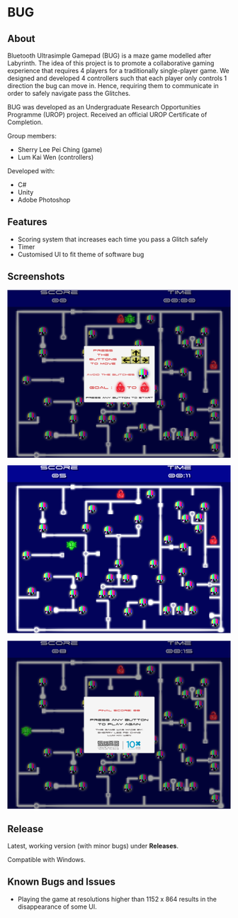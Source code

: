 # BUG
## About
Bluetooth Ultrasimple Gamepad (BUG) is a maze game modelled after Labyrinth. The idea of this project is to promote a collaborative gaming experience that requires 4 players for a traditionally single-player game. We designed and developed 4 controllers such that each player only controls 1 direction the bug can move in. Hence, requiring them to communicate in order to safely navigate pass the Glitches.

BUG was developed as an Undergraduate Research Opportunities Programme (UROP) project. Received an official UROP Certificate of Completion.

Group members:
* Sherry Lee Pei Ching (game)
* Lum Kai Wen (controllers)

Developed with:
* C#
* Unity
* Adobe Photoshop

## Features
* Scoring system that increases each time you pass a Glitch safely
* Timer
* Customised UI to fit theme of software bug

## Screenshots
<p align="center">
  <img src="screenshots/bug_ss1.png" width="750" >
</p>
<p align="center">
  <img src="screenshots/bug_ss2.png" width="750" >
</p>
<p align="center">
  <img src="screenshots/bug_ss3.png" width="750" >
</p>

## Release
Latest, working version (with minor bugs) under **Releases**.

Compatible with Windows.

## Known Bugs and Issues
* Playing the game at resolutions higher than 1152 x 864 results in the disappearance of some UI.
